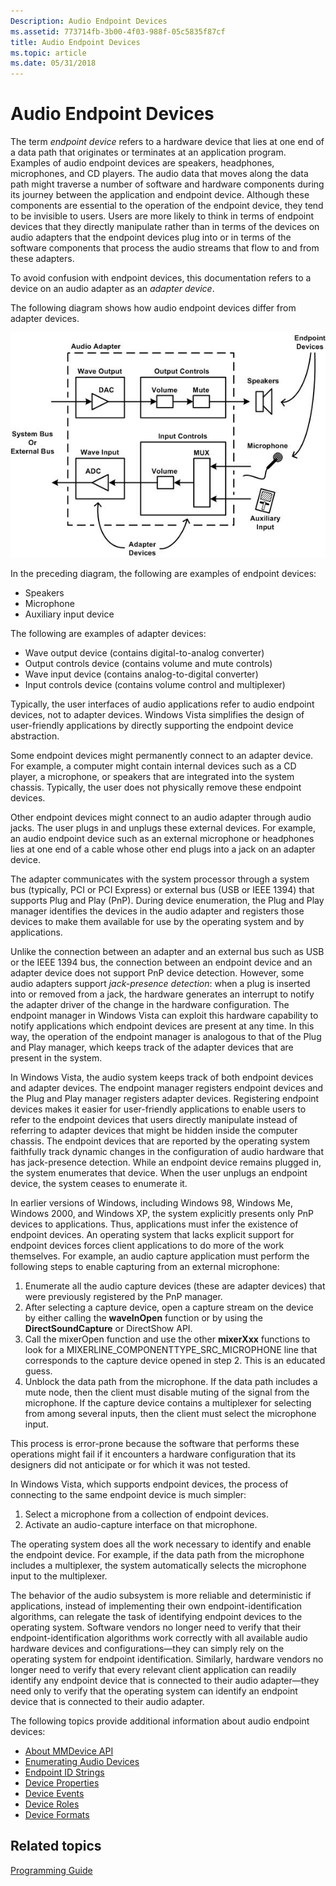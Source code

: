 ```yaml
---
Description: Audio Endpoint Devices
ms.assetid: 773714fb-3b00-4f03-988f-05c5835f87cf
title: Audio Endpoint Devices
ms.topic: article
ms.date: 05/31/2018
---
```


# Audio Endpoint Devices

The term *endpoint device* refers to a hardware device that lies at one end of a data path that originates or terminates at an application program. Examples of audio endpoint devices are speakers, headphones, microphones, and CD players. The audio data that moves along the data path might traverse a number of software and hardware components during its journey between the application and endpoint device. Although these components are essential to the operation of the endpoint device, they tend to be invisible to users. Users are more likely to think in terms of endpoint devices that they directly manipulate rather than in terms of the devices on audio adapters that the endpoint devices plug into or in terms of the software components that process the audio streams that flow to and from these adapters.

To avoid confusion with endpoint devices, this documentation refers to a device on an audio adapter as an *adapter device*.

The following diagram shows how audio endpoint devices differ from adapter devices.

![examples of audio endpoint devices and adapter devices](images/devices.jpg)

In the preceding diagram, the following are examples of endpoint devices:

-   Speakers
-   Microphone
-   Auxiliary input device

The following are examples of adapter devices:

-   Wave output device (contains digital-to-analog converter)
-   Output controls device (contains volume and mute controls)
-   Wave input device (contains analog-to-digital converter)
-   Input controls device (contains volume control and multiplexer)

Typically, the user interfaces of audio applications refer to audio endpoint devices, not to adapter devices. Windows Vista simplifies the design of user-friendly applications by directly supporting the endpoint device abstraction.

Some endpoint devices might permanently connect to an adapter device. For example, a computer might contain internal devices such as a CD player, a microphone, or speakers that are integrated into the system chassis. Typically, the user does not physically remove these endpoint devices.

Other endpoint devices might connect to an audio adapter through audio jacks. The user plugs in and unplugs these external devices. For example, an audio endpoint device such as an external microphone or headphones lies at one end of a cable whose other end plugs into a jack on an adapter device.

The adapter communicates with the system processor through a system bus (typically, PCI or PCI Express) or external bus (USB or IEEE 1394) that supports Plug and Play (PnP). During device enumeration, the Plug and Play manager identifies the devices in the audio adapter and registers those devices to make them available for use by the operating system and by applications.

Unlike the connection between an adapter and an external bus such as USB or the IEEE 1394 bus, the connection between an endpoint device and an adapter device does not support PnP device detection. However, some audio adapters support *jack-presence detection*: when a plug is inserted into or removed from a jack, the hardware generates an interrupt to notify the adapter driver of the change in the hardware configuration. The endpoint manager in Windows Vista can exploit this hardware capability to notify applications which endpoint devices are present at any time. In this way, the operation of the endpoint manager is analogous to that of the Plug and Play manager, which keeps track of the adapter devices that are present in the system.

In Windows Vista, the audio system keeps track of both endpoint devices and adapter devices. The endpoint manager registers endpoint devices and the Plug and Play manager registers adapter devices. Registering endpoint devices makes it easier for user-friendly applications to enable users to refer to the endpoint devices that users directly manipulate instead of referring to adapter devices that might be hidden inside the computer chassis. The endpoint devices that are reported by the operating system faithfully track dynamic changes in the configuration of audio hardware that has jack-presence detection. While an endpoint device remains plugged in, the system enumerates that device. When the user unplugs an endpoint device, the system ceases to enumerate it.

In earlier versions of Windows, including Windows 98, Windows Me, Windows 2000, and Windows XP, the system explicitly presents only PnP devices to applications. Thus, applications must infer the existence of endpoint devices. An operating system that lacks explicit support for endpoint devices forces client applications to do more of the work themselves. For example, an audio capture application must perform the following steps to enable capturing from an external microphone:

1.  Enumerate all the audio capture devices (these are adapter devices) that were previously registered by the PnP manager.
2.  After selecting a capture device, open a capture stream on the device by either calling the **waveInOpen** function or by using the **DirectSoundCapture** or DirectShow API.
3.  Call the mixerOpen function and use the other **mixerXxx** functions to look for a MIXERLINE\_COMPONENTTYPE\_SRC\_MICROPHONE line that corresponds to the capture device opened in step 2. This is an educated guess.
4.  Unblock the data path from the microphone. If the data path includes a mute node, then the client must disable muting of the signal from the microphone. If the capture device contains a multiplexer for selecting from among several inputs, then the client must select the microphone input.

This process is error-prone because the software that performs these operations might fail if it encounters a hardware configuration that its designers did not anticipate or for which it was not tested.

In Windows Vista, which supports endpoint devices, the process of connecting to the same endpoint device is much simpler:

1.  Select a microphone from a collection of endpoint devices.
2.  Activate an audio-capture interface on that microphone.

The operating system does all the work necessary to identify and enable the endpoint device. For example, if the data path from the microphone includes a multiplexer, the system automatically selects the microphone input to the multiplexer.

The behavior of the audio subsystem is more reliable and deterministic if applications, instead of implementing their own endpoint-identification algorithms, can relegate the task of identifying endpoint devices to the operating system. Software vendors no longer need to verify that their endpoint-identification algorithms work correctly with all available audio hardware devices and configurations—they can simply rely on the operating system for endpoint identification. Similarly, hardware vendors no longer need to verify that every relevant client application can readily identify any endpoint device that is connected to their audio adapter—they need only to verify that the operating system can identify an endpoint device that is connected to their audio adapter.

The following topics provide additional information about audio endpoint devices:

-   [About MMDevice API](mmdevice-api.md)
-   [Enumerating Audio Devices](enumerating-audio-devices.md)
-   [Endpoint ID Strings](endpoint-id-strings.md)
-   [Device Properties](device-properties.md)
-   [Device Events](device-events.md)
-   [Device Roles](device-roles.md)
-   [Device Formats](device-formats.md)

## Related topics

<dl> <dt>

[Programming Guide](programming-guide.md)
</dt> </dl>

 

 



